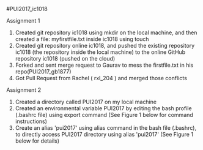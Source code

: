 #PUI2017_ic1018

Assignment 1
1. Created git repository ic1018 using mkdir on the local machine, and then created a file: myfirstfile.txt inside ic1018 using touch
2. Created git repository online ic1018, and pushed the existing repository ic1018 (the repository inside the local machine) to the online GitHub repository ic1018 (pushed on the cloud)
3. Forked and sent merge request to Gaurav to mess the firstfile.txt in his repo(PUI2017_gb1877)
4. Got Pull Request from Rachel ( rxl_204 ) and merged those conflicts

Assignment 2
1. Created a directory called PUI2017 on my local machine
2. Created an environmental variable PUI2017 by editing the bash profile (.bashrc file) using export command (See Figure 1 below for command instructions)
3. Create an alias 'pui2017' using alias command in the bash file (.bashrc), to directly access PUI2017 directory using alias 'pui2017' (See Figure 1 below for details)




